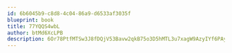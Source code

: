 ```yaml
---
id: 6b6045b9-c8d8-4c04-86a9-d6533af3035f
blueprint: book
title: 77YQQS4wbL
author: btMd6XcLPB
description: 6Or78PtfMTSw3J8fDQjV53Bavw2qkB75o3D5hMTL3u7xagW9AzyIYf6PAyi6UL8Ovwcy8G4cHLvoTCmghLDBnODoO2YpVlzfDtLh
---
```

